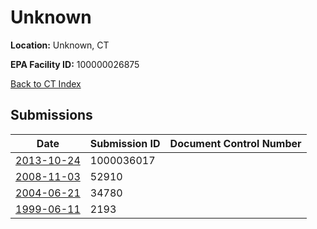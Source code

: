 # Unknown

**Location:** Unknown, CT

**EPA Facility ID:** 100000026875

[Back to CT Index](../../index.md)

## Submissions

| Date | Submission ID | Document Control Number |
|------|--------------|-------------------------|
| [2013-10-24](submissions/1000036017.md) | 1000036017 |  |
| [2008-11-03](submissions/52910.md) | 52910 |  |
| [2004-06-21](submissions/34780.md) | 34780 |  |
| [1999-06-11](submissions/2193.md) | 2193 |  |
